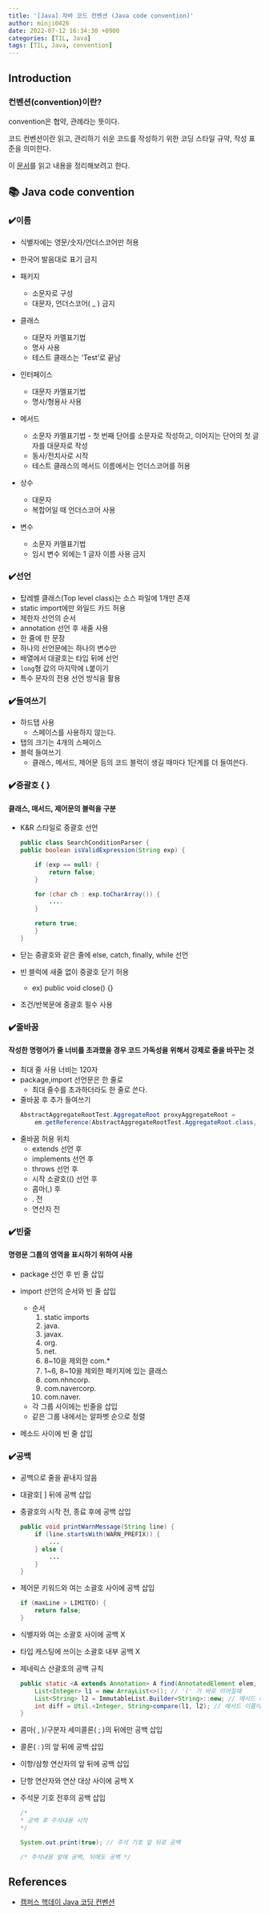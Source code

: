 ```yaml
---
title: '[Java] 자바 코드 컨벤션 (Java code convention)'
author: minji0426
date: 2022-07-12 16:34:30 +0900
categories: [TIL, Java]
tags: [TIL, Java, convention]
---
```


## Introduction

### 컨벤션(convention)이란?

convention은 협약, 관례라는 뜻이다.

코드 컨벤션이란 읽고, 관리하기 쉬운 코드를 작성하기 위한 코딩 스타일 규약, 작성 표준을 의미한다.

이 [문서](https://naver.github.io/hackday-conventions-java/)를 읽고 내용을 정리해보려고 한다.



## 📚 Java code convention

### ✔️이름
- 식별자에는 영문/숫자/언더스코어만 허용

- 한국어 발음대로 표기 금지 

- 패키지
    - 소문자로 구성
    - 대문자, 언더스코어( _ ) 금지

- 클래스
    - 대문자 카멜표기법
    - 명사 사용
    - 테스트 클래스는 'Test’로 끝남

- 인터페이스
    - 대문자 카멜표기법
    - 명사/형용사 사용

- 메서드 
    - 소문자 카멜표기법 - 첫 번째 단어를 소문자로 작성하고, 이어지는 단어의 첫 글자를 대문자로 작성
    - 동사/전치사로 시작
    - 테스트 클래스의 메서드 이름에서는 언더스코어를 허용

- 상수
    - 대문자
    - 복합어일 때 언더스코어 사용

- 변수
    - 소문자 카멜표기법
    - 임시 변수 외에는 1 글자 이름 사용 금지


### ✔️선언
- 탑레벨 클래스(Top level class)는 소스 파일에 1개만 존재
- static import에만 와일드 카드 허용
- 제한자 선언의 순서
- annotation 선언 후 새줄 사용
- 한 줄에 한 문장
- 하나의 선언문에는 하나의 변수만
- 배열에서 대괄호는 타입 뒤에 선언
- `long`형 값의 마지막에 `L`붙이기
- 특수 문자의 전용 선언 방식을 활용


### ✔️들여쓰기
- 하드탭 사용
    - 스페이스를 사용하지 않는다.
- 탭의 크기는 4개의 스페이스
- 블럭 들여쓰기
    - 클래스, 메서드, 제어문 등의 코드 블럭이 생길 때마다 1단계를 더 들여쓴다.


### ✔️중괄호 { }

#### 클래스, 매서드, 제어문의 블럭을 구분

- K&R 스타일로 중괄호 선언
    ```java
    public class SearchConditionParser {
    public boolean isValidExpression(String exp) {

        if (exp == null) {
            return false;
        }

        for (char ch : exp.toCharArray()) {
            ....
        }

        return true;
        }
    }
    ```

- 닫는 중괄호와 같은 줄에 else, catch, finally, while 선언
- 빈 블럭에 새줄 없이 중괄호 닫기 허용
    - ex) public void close() {}
- 조건/반복문에 중괄호 필수 사용



### ✔️줄바꿈

#### 작성한 명령어가 줄 너비를 초과했을 경우 코드 가독성을 위해서 강제로 줄을 바꾸는 것

- 최대 줄 사용 너비는 120자
- package,import 선언문은 한 줄로
    - 최대 줄수를 초과하더라도 한 줄로 쓴다.
- 줄바꿈 후 추가 들여쓰기
    ```java
    AbstractAggregateRootTest.AggregateRoot proxyAggregateRoot =
        em.getReference(AbstractAggregateRootTest.AggregateRoot.class, aggregateRoot.getId());
    ```
- 줄바꿈 허용 위치
    - extends 선언 후
    - implements 선언 후
    - throws 선언 후
    - 시작 소괄호(() 선언 후
    - 콤마(,) 후
    - . 전
    - 연산자 전


### ✔️빈줄

#### 명령문 그룹의 영역을 표시하기 위하여 사용

- package 선언 후 빈 줄 삽입
- import 선언의 순서와 빈 줄 삽입
    - 순서
        1. static imports
        2. java.
        3. javax.
        4. org.
        5. net.
        6. 8~10을 제외한 com.*
        7. 1~6, 8~10을 제외한 패키지에 있는 클래스
        8. com.nhncorp.
        9. com.navercorp.
        10. com.naver.
    - 각 그룹 사이에는 빈줄을 삽입
    - 같은 그룹 내에서는 알파벳 순으로 정렬

- 메소드 사이에 빈 줄 삽입


### ✔️공백

- 공백으로 줄을 끝내지 않음
- 대괄호[ ] 뒤에 공백 삽입
- 중괄호의 시작 전, 종료 후에 공백 삽입
    ```java
    public void printWarnMessage(String line) {
        if (line.startsWith(WARN_PREFIX)) {
            ...
        } else {
            ...
        }
    }
    ```
- 제어문 키워드와 여는 소괄호 사이에 공백 삽입
    ```java
    if (maxLine > LIMITED) {
        return false;
    }
    ```
- 식별자와 여는 소괄호 사이에 공백 X
- 타입 캐스팅에 쓰이는 소괄호 내부 공백 X
- 제네릭스 산괄호의 공백 규칙
    ```java
    public static <A extends Annotation> A find(AnnotatedElement elem, Class<A> type) { // 제네릭스 메서드 선언
        List<Integer> l1 = new ArrayList<>(); // '(' 가 바로 이어질때
        List<String> l2 = ImmutableList.Builder<String>::new; // 메서드 레퍼런스가 바로 이어질 때
        int diff = Util.<Integer, String>compare(l1, l2); // 메서드 이름이 바로 이어질 때
    }
    ```
- 콤마( , )/구분자 세미콜론( ; )의 뒤에만 공백 삽입
- 콜론( : )의 앞 뒤에 공백 삽입
- 이항/삼항 연산자의 앞 뒤에 공백 삽입
- 단항 연산자와 연산 대상 사이에 공백 X
- 주석문 기호 전후의 공백 삽입

    ```java
    /*
    * 공백 후 주석내용 시작
    */

    System.out.print(true); // 주석 기호 앞 뒤로 공백

    /* 주석내용 앞에 공백, 뒤에도 공백 */
    ```



## References
- [캠퍼스 핵데이 Java 코딩 컨벤션](https://naver.github.io/hackday-conventions-java/)
